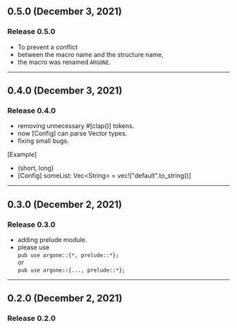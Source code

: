 
## 0.5.0 (December 3, 2021)

### Release 0.5.0

* To prevent a conflict
* between the macro name and the structure name,
* the macro was renamed `ARGONE`.

---

## 0.4.0 (December 3, 2021)

### Release 0.4.0

* removing unnecessary #[clap()] tokens.
* now [Config] can parse Vector types.
* fixing small bugs.

[Example]
* (short, long)
* [Config] someList: Vec\<String\> = vec!["default".to_string()]

---

## 0.3.0 (December 2, 2021)

### Release 0.3.0
* adding prelude module.
* please use<br>
`pub use argone::{*, prelude::*};`<br>or<br>`pub use argone::{..., prelude::*};`

---

## 0.2.0 (December 2, 2021)

### Release 0.2.0